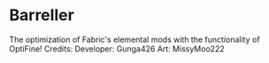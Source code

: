 # Barreller
The optimization of Fabric's elemental mods with the functionality of OptiFine!
Credits:
  Developer: Gunga426
  Art: MissyMoo222

